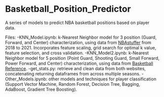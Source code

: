 # Basketball_Position_Predictor
A series of models to predict NBA basketball positions based on player data.

Files:
-KNN_Model.ipynb: k-Nearest Neighbor model for 3 position (Guard, Forward, and Center) characterization, using data from [NBAstuffer](https://www.nbastuffer.com/2021-2022-nba-player-stats/) from 2018 to 2021. Incorporates feature scaling, grid search for optimal k value, feature selection, and cross validation.
-KNN_Model2.ipynb: k-Nearest Neighbor model for 5 position (Point Guard, Shooting Guard, Small Forward, Power Forward, and Center) characterization, using data from [Basketball Reference](https://www.basketball-reference.com/leagues/NBA_2022_advanced.html/).
-get_stats.py: retrieve and clean data from both websites, concatenating returning dataframes from across multiple seasons.
-Other_Models.ipynb: other models and techniques for player classification (Support Vector Machine, Random Forest, Decision Tree, Bagging, AdaBoost, Gradient Tree Boosting).
